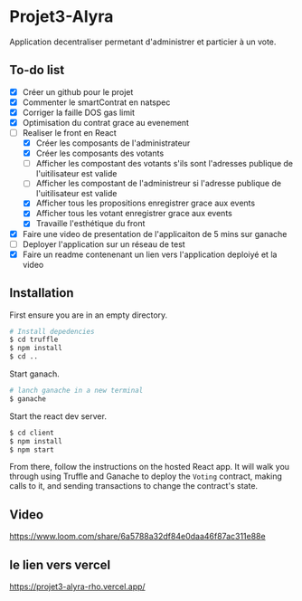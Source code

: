 # Projet3-Alyra

Application decentraliser permetant d'administrer et particier à un vote.

## To-do list

- [x] Créer un github pour le projet
- [x] Commenter le smartContrat en natspec
- [x] Corriger la faille DOS gas limit
- [x] Optimisation du contrat grace au evenement
- [ ] Realiser le front en React
  - [x] Créer les composants de l'administrateur
  - [x] Créer les composants des votants
  - [ ] Afficher les compostant des votants s'ils sont l'adresses publique de l'uitilisateur est valide
  - [ ] Afficher les compostant de l'administreur si l'adresse publique de l'uitilisateur est valide
  - [x] Afficher tous les propositions enregistrer grace aux events
  - [x] Afficher tous les votant enregistrer grace aux events
  - [x] Travaille l'esthétique du front
- [x] Faire une video de presentation de l'applicaiton de 5 mins sur ganache
- [ ] Deployer l'application sur un réseau de test
- [x] Faire un readme contenenant un lien vers l'application deploiyé et la video

## Installation

First ensure you are in an empty directory.

```sh
# Install depedencies
$ cd truffle
$ npm install
$ cd ..
```

Start ganach.

```sh
# lanch ganache in a new terminal
$ ganache
```

Start the react dev server.

```sh
$ cd client
$ npm install
$ npm start
```

From there, follow the instructions on the hosted React app. It will walk you through using Truffle and Ganache to deploy the `Voting` contract, making calls to it, and sending transactions to change the contract's state.

## Video

https://www.loom.com/share/6a5788a32df84e0daa46f87ac311e88e


## le lien vers vercel 

https://projet3-alyra-rho.vercel.app/